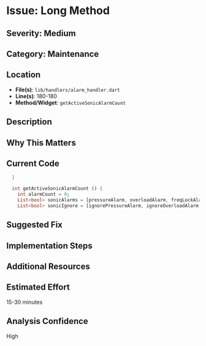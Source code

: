 # Issue: Long Method

## Severity: Medium

## Category: Maintenance

## Location
- **File(s)**: `lib/handlers/alarm_handler.dart`
- **Line(s)**: 180-180
- **Method/Widget**: `getActiveSonicAlarmCount`

## Description


## Why This Matters


## Current Code
```dart
  }

  int getActiveSonicAlarmCount () {
    int alarmCount = 0;
    List<bool> sonicAlarms = [pressureAlarm, overloadAlarm, freqLockAlarm];
    List<bool> sonicIgnore = [ignorePressureAlarm, ignoreOverloadAlarm, ignoreFreqLockAlarm];
```

## Suggested Fix


## Implementation Steps


## Additional Resources


## Estimated Effort
15-30 minutes

## Analysis Confidence
High
